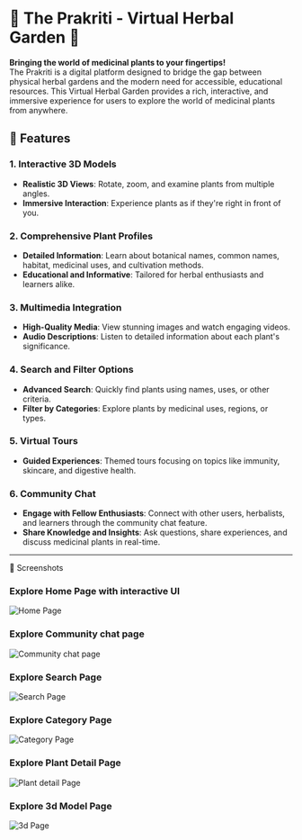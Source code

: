 # 🌿 The Prakriti - Virtual Herbal Garden 🌿

**Bringing the world of medicinal plants to your fingertips!**  
The Prakriti is a digital platform designed to bridge the gap between physical herbal gardens and the modern need for accessible, educational resources. This Virtual Herbal Garden provides a rich, interactive, and immersive experience for users to explore the world of medicinal plants from anywhere.

## 🌟 Features

### **1. Interactive 3D Models**
- **Realistic 3D Views**: Rotate, zoom, and examine plants from multiple angles.
- **Immersive Interaction**: Experience plants as if they're right in front of you.

### **2. Comprehensive Plant Profiles**
- **Detailed Information**: Learn about botanical names, common names, habitat, medicinal uses, and cultivation methods.
- **Educational and Informative**: Tailored for herbal enthusiasts and learners alike.

### **3. Multimedia Integration**
- **High-Quality Media**: View stunning images and watch engaging videos.
- **Audio Descriptions**: Listen to detailed information about each plant's significance.

### **4. Search and Filter Options**
- **Advanced Search**: Quickly find plants using names, uses, or other criteria.
- **Filter by Categories**: Explore plants by medicinal uses, regions, or types.

### **5. Virtual Tours**
- **Guided Experiences**: Themed tours focusing on topics like immunity, skincare, and digestive health.

### **6. Community Chat**
- **Engage with Fellow Enthusiasts**: Connect with other users, herbalists, and learners through the community chat feature.
- **Share Knowledge and Insights**: Ask questions, share experiences, and discuss medicinal plants in real-time.

---
📸 Screenshots
### **Explore Home Page with interactive UI** 
![Home Page](assets/home.jpg)
### **Explore Community chat page** 
![Community chat page](assets/community.jpg)
### **Explore Search Page** 
![Search Page](assets/search.jpg)
### **Explore Category Page** 
![Category Page](assets/cat.jpg)
### **Explore Plant Detail Page** 
![Plant detail Page](assets/plant_detail.jpg)
### **Explore 3d Model Page** 
![3d Page](assets/3d.jpg)




